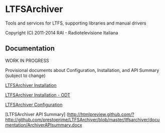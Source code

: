 LTFSArchiver
============

Tools and services for LTFS, supporting libraries and manual drivers

Copyright (C) 2011-2014 RAI - Radiotelevisione Italiana


Documentation
-------------

WORK IN PROGRESS

Provisional documents about Configuration, Installation, and API Summary (subject to change)

[LTFSArchiver Installation](http://htmlpreview.github.com/?http://github.com/prestoprime/LTFSArchiver/blob/master/ltfsarchiver/InstallInstructions.txt)

[LTFSArchiver Installation - ODT](http://htmlpreview.github.com/?http://github.com/prestoprime/LTFSArchiver/blob/master/ltfsarchiver/documentation/LTFSArchiverInstallation.odt)

[LTFSArchiver Configuration](http://htmlpreview.github.com/?http://github.com/prestoprime/LTFSArchiver/blob/master/ltfsarchiver/documentation/LTFSArchiverConfiguration.odt)

[LTFSArchiver API Summary] (http://htmlpreview.github.com/?http://github.com/prestoprime/LTFSArchiver/blob/master/ltfsarchiver/documentation/ArchiverAPIsummary.docx
